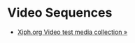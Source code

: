 Video Sequences
===============

* [Xiph.org Video test media collection &raquo;](http://media.xiph.org/video/derf/)
